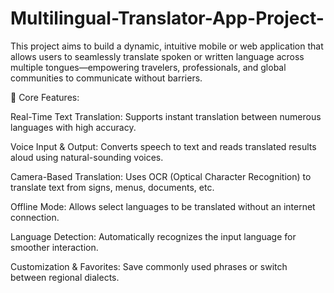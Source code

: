 # Multilingual-Translator-App-Project-

This project aims to build a dynamic, intuitive mobile or web application that allows users to seamlessly translate spoken or written language across multiple tongues—empowering travelers, professionals, and global communities to communicate without barriers.

🔧 Core Features:

Real-Time Text Translation: Supports instant translation between numerous languages with high accuracy.

Voice Input & Output: Converts speech to text and reads translated results aloud using natural-sounding voices.

Camera-Based Translation: Uses OCR (Optical Character Recognition) to translate text from signs, menus, documents, etc.

Offline Mode: Allows select languages to be translated without an internet connection.

Language Detection: Automatically recognizes the input language for smoother interaction.

Customization & Favorites: Save commonly used phrases or switch between regional dialects.

